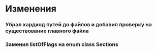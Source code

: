 # Изменения

### Убрал хардкод путей до файлов и добавил проверку на существование главного файла

### Заменил listOfFlags на enum class Sections
